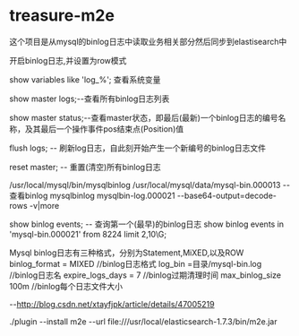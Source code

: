 # treasure-m2e
这个项目是从mysql的binlog日志中读取业务相关部分然后同步到elastisearch中

开启binlog日志,并设置为row模式

show variables like 'log_%'; 查看系统变量

show master logs;--查看所有binlog日志列表

show master status;--查看master状态，即最后(最新)一个binlog日志的编号名称，及其最后一个操作事件pos结束点(Position)值

flush logs; -- 刷新log日志，自此刻开始产生一个新编号的binlog日志文件

reset master; -- 重置(清空)所有binlog日志

/usr/local/mysql/bin/mysqlbinlog /usr/local/mysql/data/mysql-bin.000013 --查看binlog
mysqlbinlog  mysqlbin-log.000021  --base64-output=decode-rows -v|more

show binlog events; -- 查询第一个(最早)的binlog日志
show binlog events in 'mysql-bin.000021' from 8224 limit 2,10\G;

Mysql binlog日志有三种格式，分别为Statement,MiXED,以及ROW
binlog_format = MIXED //binlog日志格式
log_bin =目录/mysql-bin.log //binlog日志名
expire_logs_days = 7 //binlog过期清理时间
max_binlog_size 100m //binlog每个日志文件大小 


--http://blog.csdn.net/xtayfjpk/article/details/47005219

./plugin --install m2e --url file:///usr/local/elasticsearch-1.7.3/bin/m2e.jar